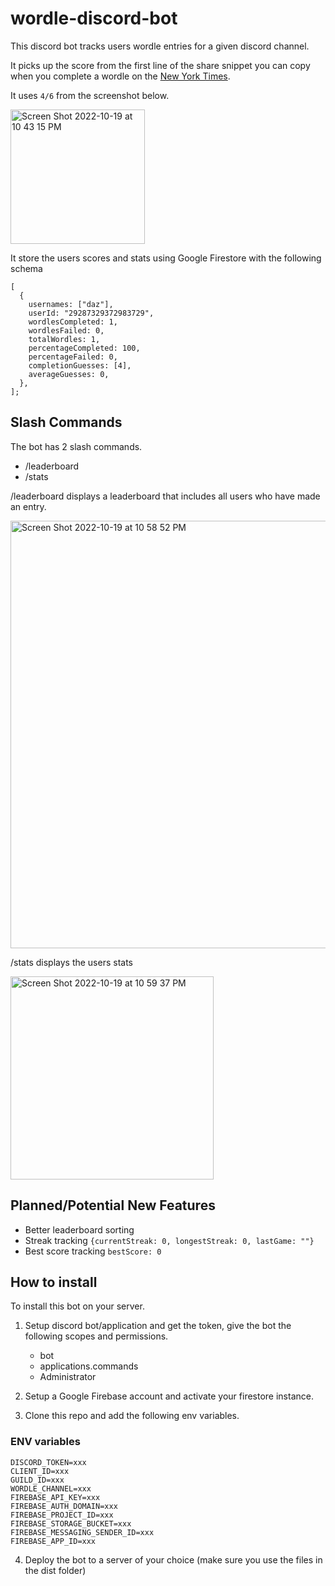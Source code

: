 # wordle-discord-bot

This discord bot tracks users wordle entries for a given discord channel.

It picks up the score from the first line of the share snippet you can copy when you complete a wordle on the [New York Times](https://www.nytimes.com/games/wordle/index.html).

It uses `4/6` from the screenshot below.

<img width="215" alt="Screen Shot 2022-10-19 at 10 43 15 PM" src="https://user-images.githubusercontent.com/30006190/196843865-4937c2b2-ad55-4c0a-9641-a418d4584484.png">

It store the users scores and stats using Google Firestore with the following schema

```
[
  {
    usernames: ["daz"],
    userId: "29287329372983729",
    wordlesCompleted: 1,
    wordlesFailed: 0,
    totalWordles: 1,
    percentageCompleted: 100,
    percentageFailed: 0,
    completionGuesses: [4],
    averageGuesses: 0,
  },
];

```

## Slash Commands

The bot has 2 slash commands.

- /leaderboard
- /stats

/leaderboard displays a leaderboard that includes all users who have made an entry.

<img width="684" alt="Screen Shot 2022-10-19 at 10 58 52 PM" src="https://user-images.githubusercontent.com/30006190/196846001-3391b8c8-a21b-4594-9f5a-ff2b77fac6c3.png">

/stats displays the users stats

<img width="325" alt="Screen Shot 2022-10-19 at 10 59 37 PM" src="https://user-images.githubusercontent.com/30006190/196846130-05d7cff4-73ef-4df5-9d36-7885672bd035.png">

## Planned/Potential New Features

- Better leaderboard sorting
- Streak tracking `{currentStreak: 0, longestStreak: 0, lastGame: ""}`
- Best score tracking `bestScore: 0`

## How to install

To install this bot on your server.

1. Setup discord bot/application and get the token, give the bot the following scopes and permissions.

   - bot
   - applications.commands
   - Administrator

2. Setup a Google Firebase account and activate your firestore instance.
3. Clone this repo and add the following env variables.

### ENV variables

```
DISCORD_TOKEN=xxx
CLIENT_ID=xxx
GUILD_ID=xxx
WORDLE_CHANNEL=xxx
FIREBASE_API_KEY=xxx
FIREBASE_AUTH_DOMAIN=xxx
FIREBASE_PROJECT_ID=xxx
FIREBASE_STORAGE_BUCKET=xxx
FIREBASE_MESSAGING_SENDER_ID=xxx
FIREBASE_APP_ID=xxx
```

4. Deploy the bot to a server of your choice (make sure you use the files in the dist folder)
